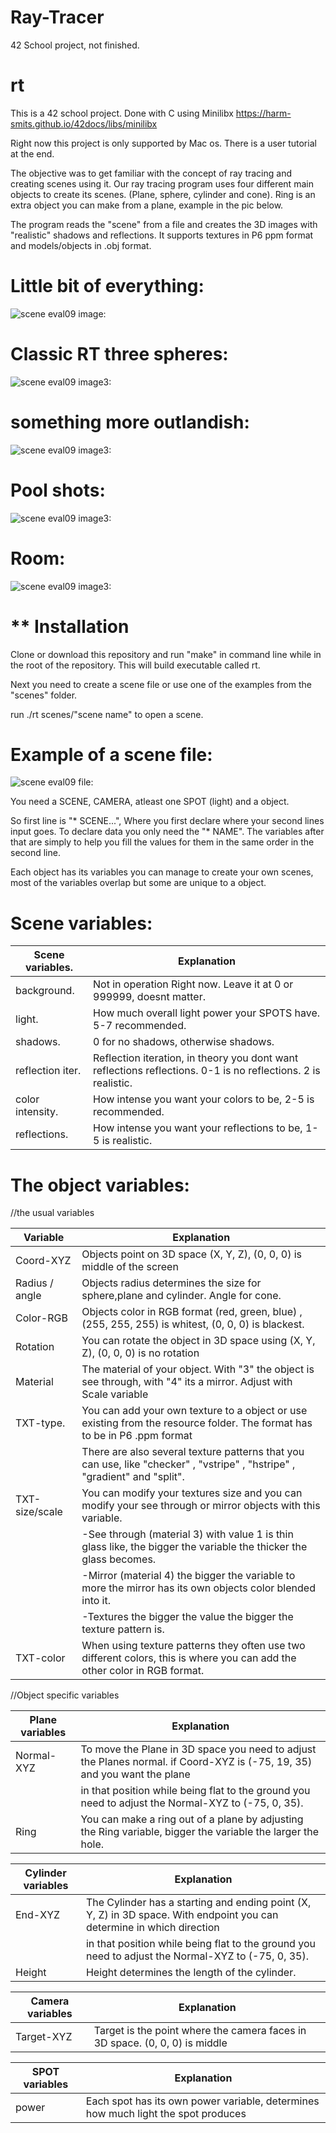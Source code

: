 # Ray-Tracer
42 School project, not finished.

# rt

This is a 42 school project. Done with C using Minilibx https://harm-smits.github.io/42docs/libs/minilibx

Right now this project is only supported by Mac os. There is a user tutorial at the end.

The objective was to get familiar with the concept of ray tracing and creating scenes using it. Our ray tracing program uses four different main objects to create its scenes. (Plane, sphere, cylinder and cone). Ring is an extra object you can make from a plane, example in the pic below. 

The program reads the "scene" from a file and creates the 3D images with "realistic" shadows and reflections. It supports textures in P6 ppm format and models/objects in .obj format.


# Little bit of everything:

![scene eval09 image:](https://github.com/Makenfile86/ray-tracer/blob/main/circus.jpg?raw=true)

# Classic RT three spheres:

![scene eval09 image3:](https://github.com/Makenfile86/ray-tracer/blob/main/balls.jpg?raw=true)

# something more outlandish: 

![scene eval09 image3:](https://github.com/Makenfile86/ray-tracer/blob/main/space.jpg?raw=true)

# Pool shots:

![scene eval09 image3:](https://github.com/Makenfile86/ray-tracer/blob/main/billiard.jpg?raw=true)

# Room:

![scene eval09 image3:](https://github.com/Makenfile86/ray-tracer/blob/main/room.jpg?raw=true)

# ** Installation

Clone or download this repository and run "make" in command line while in the root of the repository. This will build executable called rt.

Next you need to create a scene file or use one of the examples from the "scenes" folder.

run ./rt scenes/"scene name" to open a scene.

# Example of a scene file:

![scene eval09 file:](https://github.com/Makenfile86/ray-tracer/blob/main/scene_file.jpg?raw=true)

You need a SCENE, CAMERA, atleast one SPOT (light) and a object.

So first line is  "* SCENE...", Where you first declare where your second lines input goes. To declare data you only need the "* NAME". The variables after that are simply to help you fill the values for them in the same order in the second line. 

Each object has its variables you can manage to create your own scenes, most of the variables overlap but some are unique to a object.

# Scene variables:

| Scene variables.   | Explanation                                                |
|--------------------|------------------------------------------------------------------------------------------------------------------------|
| background.        | Not in operation Right now. Leave it at 0 or 999999, doesnt matter.                                                    |                     | lambert.           | How much lambert you want in your scene, 3-4 is recommended.                                                           |
| light.             | How much overall light power your SPOTS have. 5-7 recommended.                                                         |
| shadows.           | 0 for no shadows, otherwise shadows.                                                                                   |         
| reflection iter.   | Reflection iteration, in theory you dont want reflections reflections. 0-1 is no reflections. 2 is realistic.          |   
| color intensity.   | How intense you want your colors to be, 2-5 is recommended.                                                            |
| reflections.       | How intense you want your reflections to be, 1-5 is realistic.                                                         |


# The object variables:

//the usual variables

| Variable        | Explanation                                                |
|-----------------|---------------------------------------------------------------------------------------------------------------------------|
| Coord-XYZ       | Objects point on 3D space (X, Y, Z), (0, 0, 0) is middle of the screen                                                    |
| Radius / angle  | Objects radius determines the size for sphere,plane and cylinder.	Angle for cone.                                         |
| Color-RGB       | Objects color in RGB format (red, green, blue) , (255, 255, 255) is whitest, (0, 0, 0) is blackest.                       |
| Rotation        | You can rotate the object in 3D space using (X, Y, Z), (0, 0, 0) is no rotation                                           |
| Material        | The material of your object. With "3" the object is see through, with "4" its a mirror. Adjust with Scale variable        |
| TXT-type.       | You can add your own texture to a object or use existing from the resource folder. The format has to be in P6 .ppm format |
|                 | There are also several texture patterns that you can use, like "checker" , "vstripe" , "hstripe" , "gradient" and "split".|
| TXT-size/scale  | You can modify your textures size and you can modify your see through or mirror objects with this variable.               |
|                 | -See through (material 3) with value 1 is thin glass like, the bigger the variable the thicker the glass becomes.         |
|                 | -Mirror (material 4) the bigger the variable to more the mirror has its own objects color blended into it.                |
|                 | -Textures the bigger the value the bigger the texture pattern is.                                                         |
| TXT-color       | When using texture patterns they often use two different colors, this is where you can add the other color in RGB format. |

//Object specific variables

| Plane variables  | Explanation                                                
|------------------|---------------------------------------------------------------------------------------------------------------------------|
| Normal-XYZ       | To move the Plane in 3D space you need to adjust the Planes normal. if Coord-XYZ is (-75, 19, 35) and you want the plane  |
|                  | in that position while being flat to the ground you need to adjust the Normal-XYZ to (-75, 0, 35).                        |
| Ring             | You can make a ring out of a plane by adjusting the Ring variable, bigger the variable the larger the hole.               |

| Cylinder variables  | Explanation                                                
|--------------------|------------------------------------------------------------------------------------------------------------------------|
| End-XYZ            | The Cylinder has a starting and ending point (X, Y, Z) in 3D space. With endpoint you can determine in which direction |                     | the cylinder points to. If start is (-15, 0, 80)  and end is (-10, 5, 80) The cylinder is  tilted towards right.                            |
|                    | in that position while being flat to the ground you need to adjust the Normal-XYZ to (-75, 0, 35).                     |
| Height             | Height determines the length of the cylinder.                                                                          |

| Camera variables   | Explanation                                                
|--------------------|------------------------------------------------------------------------------------------------------------------------|
| Target-XYZ         | Target is the point where the camera faces in 3D space. (0, 0, 0) is middle                                            |    

| SPOT variables     | Explanation                                                
|--------------------|------------------------------------------------------------------------------------------------------------------------|
| power              | Each spot has its own power variable, determines how much light the spot produces                                      |  



